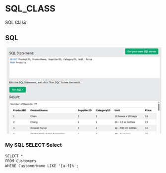 # SQL_CLASS
SQL Class

## SQL
![SQL](./SQL.jpg)

### My SQL SELECT Select
```
SELECT * 
FROM Customers
WHERE CustomerName LIKE '[a-f]%';
```
